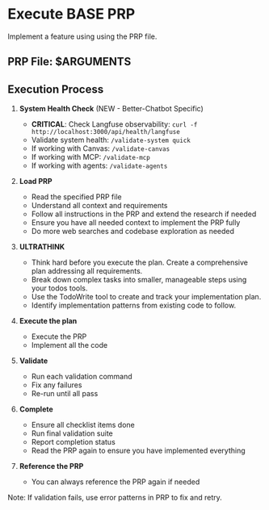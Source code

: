 # Execute BASE PRP

Implement a feature using using the PRP file.

## PRP File: $ARGUMENTS

## Execution Process

1. **System Health Check** (NEW - Better-Chatbot Specific)
   - **CRITICAL**: Check Langfuse observability: `curl -f http://localhost:3000/api/health/langfuse`
   - Validate system health: `/validate-system quick`
   - If working with Canvas: `/validate-canvas`
   - If working with MCP: `/validate-mcp`
   - If working with agents: `/validate-agents`

2. **Load PRP**
   - Read the specified PRP file
   - Understand all context and requirements
   - Follow all instructions in the PRP and extend the research if needed
   - Ensure you have all needed context to implement the PRP fully
   - Do more web searches and codebase exploration as needed

3. **ULTRATHINK**
   - Think hard before you execute the plan. Create a comprehensive plan addressing all requirements.
   - Break down complex tasks into smaller, manageable steps using your todos tools.
   - Use the TodoWrite tool to create and track your implementation plan.
   - Identify implementation patterns from existing code to follow.

3. **Execute the plan**
   - Execute the PRP
   - Implement all the code

4. **Validate**
   - Run each validation command
   - Fix any failures
   - Re-run until all pass

5. **Complete**
   - Ensure all checklist items done
   - Run final validation suite
   - Report completion status
   - Read the PRP again to ensure you have implemented everything

6. **Reference the PRP**
   - You can always reference the PRP again if needed

Note: If validation fails, use error patterns in PRP to fix and retry.